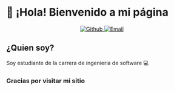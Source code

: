 # 👋 ¡Hola! Bienvenido a mi página

<p align="center">
  <a href = "https://github.com/joaquin-morocho" target="_blank">
    <img alt= "Github" src="https://img.shields.io/badge/GitHub-181717?style=for-the-badge&logo=github&logoColor=white" />
  </a>
  <a href="mailto:mpea.joaquincurimorocho@gmail.com">
    <img alt="Email" src="https://img.shields.io/badge/Email-D14836?style=for-the-badge&logo=gmail&logoColor=white" />
  </a>
</p>

## ¿Quien soy?
Soy estudiante de la carrera de ingenieria de software 💻

### Gracias por visitar mi sitio
